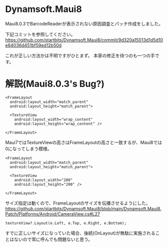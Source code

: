 # Dynamsoft.Maui8

Maui8.0.3でBarcodeReaderが表示されない原因調査とパッチ作成をしました。

下記コミットを参照してください。
https://github.com/startbits/Dynamsoft.Maui8/commit/9d320a15013d1d5d10e64036d451bf59ed12b50d

これが正しい方法かは不明ですがひとまず。
本家の修正を待つのも一つの手です。

# 解説(Maui8.0.3's Bug?)
~~~
<FrameLayout
  android:layout_width="match_parent"
  android:layout_height="match_parent">

  <TextureView
    android:layout_width="wrap_content"
    android:layout_height="wrap_content" />

</FrameLayout>
~~~
Maui7ではTextureViewの高さはFrameLayoutの高さと一致するが、Maui8では0になってしまう模様。
~~~
<FrameLayout
  android:layout_width="match_parent"
  android:layout_height="match_parent">

  <TextureView
    android:layout_width="200"
    android:layout_height="200" />

</FrameLayout>
~~~
サイズ指定は動くので、FrameLayoutのサイズを伝播させるようにした。
https://github.com/startbits/Dynamsoft.Maui8/blob/main/Dynamsoft.Maui8.Patch/Platforms/Android/CameraView.cs#L27
~~~
textureView?.Layout(e.Left, e.Top, e.Right, e.Bottom);
~~~
すでに正しいサイズになっていた場合、後続(OnLayout)が無駄に実施されることはないので常に呼んでも問題ないと思う。